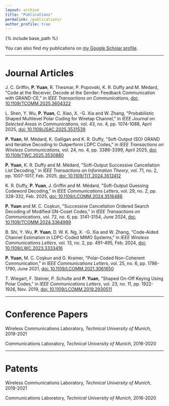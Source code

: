 ```yaml
---
layout: archive
title: "Publications"
permalink: /publications/
author_profile: true
---
```


{% include base_path %}

You can also find my publications on [my Google Scholar profile](https://scholar.google.com/citations?user=_XjFazAAAAAJ&hl=en).

***

Journal Articles
======
J. C. Griffin, **P. Yuan**, R. Thesmar, P. Popovski, K. R. Duffy and M. Médard, "Code at the Receiver, Decode at the Sender: Feedback Communication with GRAND-CE," in *IEEE Transactions on Communications*, [doi: 10.1109/TCOMM.2025.3604322](https://ieeexplore.ieee.org/document/11145098)

L. Shen, Y. Wu, **P. Yuan**, C. Xiao, X. -G. Xia and W. Zhang, "Probabilistic Shaped Multilevel Polar Coding for Wiretap Channel," in *IEEE Journal on Selected Areas in Communications*, vol. 43, no. 4, pp. 1074-1088, April 2025, [doi: 10.1109/JSAC.2025.3531539](https://ieeexplore.ieee.org/document/10858640)

**P. Yuan**, M. Médard, K. Galligan and K. R. Duffy, "Soft-Output (SO) GRAND and Iterative Decoding to Outperform LDPC Codes," in *IEEE Transactions on Wireless Communications*, vol. 24, no. 4, pp. 3386-3399, April 2025, [doi: 10.1109/TWC.2025.3530880](https://ieeexplore.ieee.org/document/10852599)

**P. Yuan**, K. R. Duffy and M. Médard, "Soft-Output Successive Cancellation List Decoding," in *IEEE Transactions on Information Theory*, vol. 71, no. 2, pp. 1007-1017, Feb. 2025, [doi: 10.1109/TIT.2024.3512412](https://ieeexplore.ieee.org/document/10778976)

K. R. Duffy, **P. Yuan**, J. Griffin and M. Médard, "Soft-Output Guessing Codeword Decoding," in *IEEE Communications Letters*, vol. 29, no. 2, pp. 328-332, Feb. 2025, [doi: 10.1109/LCOMM.2024.3516486](https://ieeexplore.ieee.org/document/10795170)

**P. Yuan** and M. C. Coşkun, "Successive Cancellation Ordered Search Decoding of Modified GN-Coset Codes," in *IEEE Transactions on Communications*, vol. 72, no. 6, pp. 3141-3154, June 2024, [doi: 10.1109/TCOMM.2024.3364989](https://ieeexplore.ieee.org/document/10431774)

B. Shi, Y. Wu, **P. Yuan**, D. W. K. Ng, X. -G. Xia and W. Zhang, "Code-Aided Channel Estimation in LDPC-Coded MIMO Systems," in *IEEE Wireless Communications Letters*, vol. 13, no. 2, pp. 491-495, Feb. 2024, [doi: 10.1109/LWC.2023.3333416](https://ieeexplore.ieee.org/document/10319806)

**P. Yuan**, M. C. Coşkun and G. Kramer, "Polar-Coded Non-Coherent Communication," in *IEEE Communications Letters*, vol. 25, no. 6, pp. 1786-1790, June 2021, [doi: 10.1109/LCOMM.2021.3061650](https://ieeexplore.ieee.org/document/9361585)

T. Wiegart, F. Steiner, P. Schulte and **P. Yuan**, "Shaped On–Off Keying Using Polar Codes," in *IEEE Communications Letters*, vol. 23, no. 11, pp. 1922-1926, Nov. 2019, [doi: 10.1109/LCOMM.2019.2930511](https://ieeexplore.ieee.org/document/8770064)

***

Conference Papers
======
Wireless Communications Laboratory, *Technical University of Munich*, 2019-2021 

Communications Laboratory, *Technical University of Munich*, 2016-2020 

***

Patents
======
Wireless Communications Laboratory, *Technical University of Munich*, 2019-2021 

Communications Laboratory, *Technical University of Munich*, 2016-2020 

